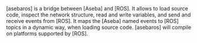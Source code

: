 [asebaros] is a bridge between [Aseba] and [ROS].
It allows to load source code, inspect the network structure, read and write variables, and send and receive events from [ROS].
It maps the [Aseba] named events to [ROS] topics in a dynamic way, when loading source code.
[asebaros] will compile on platforms supported by [ROS].
